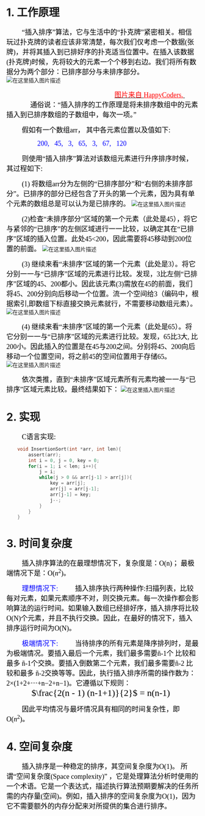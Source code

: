 # 1. 工作原理
<font face="Lucida Console" size=4 color = black>&ensp;&ensp; &ensp;&ensp;“插入排序”算法，它与生活中的“扑克牌”紧密相关。相信玩过扑克牌的读者应该非常清楚，每次我们仅考虑一个数据(张牌)，并将其插入到已排好序的扑克适当位置中。在插入该数据(扑克牌)时候，先将较大的元素一个个移到右边。我们将所有数据分为两个部分：已排序部分与未排序部分。</font> 
![在这里插入图片描述](https://img-blog.csdnimg.cn/20200831224735200.png?x-oss-process=image/watermark,type_ZmFuZ3poZW5naGVpdGk,shadow_10,text_aHR0cHM6Ly9ibG9nLmNzZG4ubmV0L2xpeGlhb2dhbmdfdGhlYW5zd2Vy,size_16,color_FFFFFF,t_70#pic_center)

<font face="Lucida Console" size=4 color = black>&ensp;&ensp; &ensp;&ensp;&ensp;&ensp; &ensp;&ensp;&ensp;&ensp; &ensp;&ensp;&ensp;&ensp; &ensp;&ensp;&ensp;&ensp; &ensp;&ensp;&ensp;&ensp; &ensp;&ensp;&ensp;&ensp; &ensp;&ensp;[<font face="Lucida Console" size=4 color = red>图片来自 <u>HappyCoders.</u> </font>](https://www.happycoders.eu/algorithms/insertion-sort/)</font> 
<font face="Lucida Console" size=4 color = black>&ensp;&ensp; &ensp;&ensp;</font> 
<font face="Lucida Console" size=4 color = black>&ensp;&ensp; &ensp;&ensp;通俗说：“插入排序的工作原理是将未排序数组中的元素插入到已排序数组的子数组中，每次一项。”</font> 

<font face="Lucida Console" size=4 color = black>&ensp;&ensp; &ensp;&ensp;假如有一个数组arr， 其中各元素位置以及值如下:</font> 

<font face="Lucida Console" size=4 color = blue>&ensp;&ensp; &ensp;&ensp;&ensp;&ensp; &ensp;&ensp;200, &ensp;45, &ensp;3, &ensp;65, &ensp;3, &ensp;67, &ensp;120</font> 

<font face="Lucida Console" size=4 color = black>&ensp;&ensp; &ensp;&ensp;则使用“插入排序”算法对该数组元素进行升序排序时候，其过程如下:</font> 

<font face="Lucida Console" size=4 color = black>&ensp;&ensp; &ensp;&ensp;(1) 将数组arr分为左侧的“已排序部分”和“右侧的未排序部分”。已排序的部分已经包含了开头的第一个元素，因为具有单个元素的数组总是可以认为是已排序的。</font> 
![在这里插入图片描述](https://img-blog.csdnimg.cn/20200831233341793.png?x-oss-process=image/watermark,type_ZmFuZ3poZW5naGVpdGk,shadow_10,text_aHR0cHM6Ly9ibG9nLmNzZG4ubmV0L2xpeGlhb2dhbmdfdGhlYW5zd2Vy,size_16,color_FFFFFF,t_70#pic_center)


<font face="Lucida Console" size=4 color = black>&ensp;&ensp; &ensp;&ensp;(2)检查“未排序部分”区域的第一个元素（此处是45），将它与紧邻的“已排序”的左侧区域进行一一比较，以确定其在“已排序”区域的插入位置。此处45<200，因此需要将45移动到200位置的前面。</font> 
![在这里插入图片描述](https://img-blog.csdnimg.cn/20200831233259373.png?x-oss-process=image/watermark,type_ZmFuZ3poZW5naGVpdGk,shadow_10,text_aHR0cHM6Ly9ibG9nLmNzZG4ubmV0L2xpeGlhb2dhbmdfdGhlYW5zd2Vy,size_16,color_FFFFFF,t_70#pic_center)


<font face="Lucida Console" size=4 color = black>&ensp;&ensp; &ensp;&ensp;(3) 继续来看“未排序”区域的第一个元素（此处是3）。将它分别一一与“已排序”区域的元素进行比较。发现，3比左侧“已排序”区域的45、200都小。因此该元素(3)需放在45的前面，我们将45、200分别向后移动一个位置。流一个空间给3（编码中，根据索引,即数组下标直接交换元素就行，不需要移动数组元素）。</font> 
![在这里插入图片描述](https://img-blog.csdnimg.cn/20200831233516300.png?x-oss-process=image/watermark,type_ZmFuZ3poZW5naGVpdGk,shadow_10,text_aHR0cHM6Ly9ibG9nLmNzZG4ubmV0L2xpeGlhb2dhbmdfdGhlYW5zd2Vy,size_16,color_FFFFFF,t_70#pic_center)

<font face="Lucida Console" size=4 color = black>&ensp;&ensp; &ensp;&ensp;(4)  继续来看“未排序”区域的第一个元素（此处是65）。将它分别一一与“已排序”区域的元素进行比较。发现，65比3大, 比200小。因此插入的位置是在45与200之间。分别将45、200向后移动一个位置空间，将之前45的空间位置用于存储65。</font> 
![在这里插入图片描述](https://img-blog.csdnimg.cn/20200831234248624.png?x-oss-process=image/watermark,type_ZmFuZ3poZW5naGVpdGk,shadow_10,text_aHR0cHM6Ly9ibG9nLmNzZG4ubmV0L2xpeGlhb2dhbmdfdGhlYW5zd2Vy,size_16,color_FFFFFF,t_70#pic_center)

<font face="Lucida Console" size=4 color = black>&ensp;&ensp; &ensp;&ensp;依次类推，直到“未排序”区域元素所有元素均被一一与“已排序”区域元素比较。最终结果如下：</font> 
![在这里插入图片描述](https://img-blog.csdnimg.cn/20200831235229902.png?x-oss-process=image/watermark,type_ZmFuZ3poZW5naGVpdGk,shadow_10,text_aHR0cHM6Ly9ibG9nLmNzZG4ubmV0L2xpeGlhb2dhbmdfdGhlYW5zd2Vy,size_16,color_FFFFFF,t_70#pic_center)


# 2. 实现
<font face="Lucida Console" size=4 color = black>&ensp;&ensp; &ensp;&ensp;C语言实现:</font> 

```c
	void InsertionSort(int *arr, int len){
	    assert(arr);
	    int i = 0, j = 0, key = 0;
	    for(i = 1; i < len; i++){
	        j = i;
	        while(j > 0 && arr[j-1] > arr[j]){
	            key = arr[j];
	            arr[j] = arr[j-1];
	            arr[j-1] = key;
	            j--;
	        }
	    }
	}
```

# 3. 时间复杂度
<font face="Lucida Console" size=4 color = black>&ensp;&ensp; &ensp;&ensp;插入排序算法的在最理想情况下，复杂度是：O(n)； 最极端情况下是：O($n^2$)。</font> 

<font face="Lucida Console" size=4 color = blue>&ensp;&ensp; &ensp;&ensp;理想情况下:</font> 
<font face="Lucida Console" size=4 color = black>&ensp;&ensp; &ensp;&ensp;插入排序执行两种操作:扫描列表，比较每对元素，如果元素顺序不对，则交换元素。每一次操作都会影响算法的运行时间。如果输入数组已经排好序，插入排序将比较O(N)个元素，并且不执行交换。因此，在最好的情况下，插入排序运行时间为O(N)。</font> 

<font face="Lucida Console" size=4 color = blue>&ensp;&ensp; &ensp;&ensp;极端情况下:</font> 
<font face="Lucida Console" size=4 color = black>&ensp;&ensp; &ensp;&ensp;当待排序的所有元素是降序排列时，是最为极端情况。要插入最后一个元素，我们最多需要ñ-1个 比较和最多 ñ-1个交换。要插入倒数第二个元素，我们最多需要ñ-2 比较和最多 ñ-2交换等等。因此，执行插入排序所需的操作数为：2×(1+2+⋯+n−2+n−1)。它遵循以下规则：</font> 
<font face="Lucida Console" size=5 color = black>&ensp;&ensp; &ensp;&ensp; &ensp;&ensp; &ensp;&ensp;&ensp;&ensp; &ensp;&ensp;&ensp;&ensp; &ensp;$\frac{2(n - 1) (n-1+1)}{2}$ = n(n-1)</font> 

<font face="Lucida Console" size=4 color = black>&ensp;&ensp; &ensp;&ensp;因此平均情况与最坏情况具有相同的时间复杂性，即O($n^2$)。</font> 
<font face="Lucida Console" size=4 color = black>&ensp;&ensp; &ensp;&ensp;</font> 
# 4. 空间复杂度
<font face="Lucida Console" size=4 color = black>&ensp;&ensp; &ensp;&ensp;插入排序是一种稳定的排序，其空间复杂度为O(1)。 所谓“空间复杂度(Space complexity)” ，它是处理算法分析时使用的一个术语。它是一个表达式，描述执行算法预期要解决的任务所需的内存量(空间)。例如，插入排序的空间复杂度为O(1)，因为它不需要额外的内存分配来对所提供的集合进行排序。</font> 